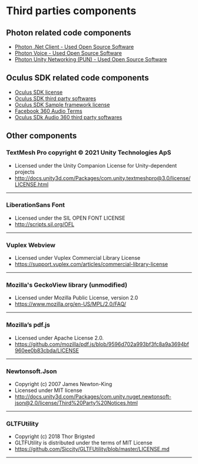 # Third parties components
## Photon related code components

* [Photon .Net Client - Used Open Source Software](OSS-.NET_Client_SDKs.pdf) 
* [Photon Voice - Used Open Source Software](https://doc.photonengine.com/docs/content/OSS-Photon_Voice.pdf)
* [Photon Unity Networking (PUN) - Used Open Source Software](https://doc.photonengine.com/docs/content/OSS-PUN.pdf) 

## Oculus SDK related code components

* [Oculus SDK license](files/OculusSDK_LICENSE.txt)
* [Oculus SDK third party softwares](files/OculusSDK_NOTICE.txt)
* [Oculus SDK Sample framework license](files/SampleFramework_license.txt)
* [Facebook 360 Audio Terms](files/Audio360_NOTICE.txt)
* [Oculus SDk Audio 360 third party softwares](files/Audio360_ThirdPartyNotices.txt)

## Other components
### TextMesh Pro copyright © 2021 Unity Technologies ApS
* Licensed under the Unity Companion License for Unity-dependent projects
* http://docs.unity3d.com/Packages/com.unity.textmeshpro@3.0/license/LICENSE.html 
----------------------
### LiberationSans Font
* Licensed under the SIL OPEN FONT LICENSE
* http://scripts.sil.org/OFL
----------------------
### Vuplex Webview
* Licensed under Vuplex Commercial Library License
* https://support.vuplex.com/articles/commercial-library-license
----------------------
### Mozilla's GeckoView library (unmodified)
* Licensed under Mozilla Public License, version 2.0
* https://www.mozilla.org/en-US/MPL/2.0/FAQ/
----------------------
### Mozilla’s pdf.js
* Licensed under Apache License 2.0.
* https://github.com/mozilla/pdf.js/blob/9596d702a993bf3fc8a9a3694bf960ee0b83cbda/LICENSE 
----------------------
### Newtonsoft.Json
* Copyright (c) 2007 James Newton-King
* Licensed under MIT license
* http://docs.unity3d.com/Packages/com.unity.nuget.newtonsoft-json@2.0/license/Third%20Party%20Notices.html
----------------------
### GLTFUtility
* Copyright (c) 2018 Thor Brigsted
* GLTFUtility is distributed under the terms of MIT License
* https://github.com/Siccity/GLTFUtility/blob/master/LICENSE.md
----------------------
